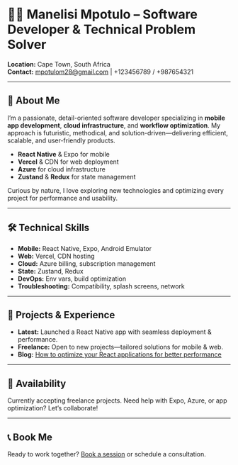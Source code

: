 # 🧑‍💼 Manelisi Mpotulo – Software Developer & Technical Problem Solver

**Location:** Cape Town, South Africa  
**Contact:** mpotulom28@gmail.com | +123456789 / +987654321

---

## 🚀 About Me

I’m a passionate, detail-oriented software developer specializing in **mobile app development**, **cloud infrastructure**, and **workflow optimization**. My approach is futuristic, methodical, and solution-driven—delivering efficient, scalable, and user-friendly products.

-   **React Native** & Expo for mobile
-   **Vercel** & CDN for web deployment
-   **Azure** for cloud infrastructure
-   **Zustand** & **Redux** for state management

Curious by nature, I love exploring new technologies and optimizing every project for performance and usability.

---

## 🛠️ Technical Skills

-   **Mobile:** React Native, Expo, Android Emulator
-   **Web:** Vercel, CDN hosting
-   **Cloud:** Azure billing, subscription management
-   **State:** Zustand, Redux
-   **DevOps:** Env vars, build optimization
-   **Troubleshooting:** Compatibility, splash screens, network

---

## 📁 Projects & Experience

-   **Latest:** Launched a React Native app with seamless deployment & performance.
-   **Freelance:** Open to new projects—tailored solutions for mobile & web.
-   **Blog:** [How to optimize your React applications for better performance](#)

---

## 📅 Availability

Currently accepting freelance projects. Need help with Expo, Azure, or app optimization? Let’s collaborate!

---

## 📞 Book Me

Ready to work together? [Book a session](../src/pages/bookings/index.tsx) or schedule a consultation.
